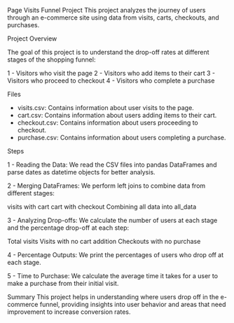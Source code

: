 Page Visits Funnel Project
This project analyzes the journey of users through an e-commerce site using data from visits, carts, checkouts, and purchases.

Project Overview

The goal of this project is to understand the drop-off rates at different stages of the shopping funnel:

1 - Visitors who visit the page
2 - Visitors who add items to their cart
3 - Visitors who proceed to checkout
4 - Visitors who complete a purchase

Files

- visits.csv: Contains information about user visits to the page.
- cart.csv: Contains information about users adding items to their cart.
- checkout.csv: Contains information about users proceeding to checkout.
- purchase.csv: Contains information about users completing a purchase.

Steps

1 - Reading the Data:
We read the CSV files into pandas DataFrames and parse dates as datetime objects for better analysis.

2 - Merging DataFrames:
We perform left joins to combine data from different stages:

visits with cart
cart with checkout
Combining all data into all_data

3 - Analyzing Drop-offs:
We calculate the number of users at each stage and the percentage drop-off at each step:

Total visits
Visits with no cart addition
Checkouts with no purchase

4 - Percentage Outputs:
We print the percentages of users who drop off at each stage.

5 - Time to Purchase:
We calculate the average time it takes for a user to make a purchase from their initial visit.

Summary
This project helps in understanding where users drop off in the e-commerce funnel, providing insights into user behavior and areas that need improvement to increase conversion rates.
